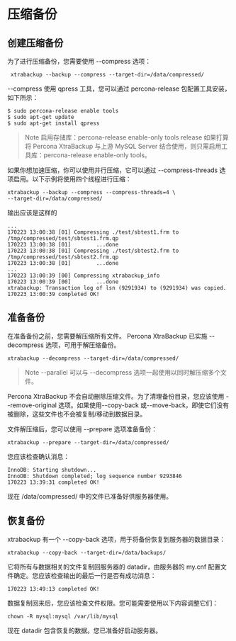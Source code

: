 # 压缩备份

## 创建压缩备份

为了进行压缩备份，您需要使用 --compress 选项：

```
 xtrabackup --backup --compress --target-dir=/data/compressed/
```

--compress 使用 qpress 工具，您可以通过 percona-release 包配置工具安装，如下所示：

```
$ sudo percona-release enable tools
$ sudo apt-get update
$ sudo apt-get install qpress
```

> Note
> 启用存储库：percona-release enable-only tools release
> 如果打算将 Percona XtraBackup 与上游 MySQL Server 结合使用，则只需启用工具库：percona-release enable-only tools。

如果你想加速压缩，你可以使用并行压缩，它可以通过 --compress-threads 选项启用。以下示例将使用四个线程进行压缩：

```
xtrabackup --backup --compress --compress-threads=4 \
--target-dir=/data/compressed/
```

输出应该是这样的

```
...
170223 13:00:38 [01] Compressing ./test/sbtest1.frm to /tmp/compressed/test/sbtest1.frm.qp
170223 13:00:38 [01]        ...done
170223 13:00:38 [01] Compressing ./test/sbtest2.frm to /tmp/compressed/test/sbtest2.frm.qp
170223 13:00:38 [01]        ...done
...
170223 13:00:39 [00] Compressing xtrabackup_info
170223 13:00:39 [00]        ...done
xtrabackup: Transaction log of lsn (9291934) to (9291934) was copied.
170223 13:00:39 completed OK!
```

## 准备备份

在准备备份之前，您需要解压缩所有文件。 Percona XtraBackup 已实施 --decompress 选项，可用于解压缩备份。

```
xtrabackup --decompress --target-dir=/data/compressed/
```

> Note
> --parallel 可以与 --decompress 选项一起使用以同时解压缩多个文件。 

Percona XtraBackup 不会自动删除压缩文件。为了清理备份目录，您应该使用 --remove-original 选项。如果使用--copy-back 或--move-back，即使它们没有被删除，这些文件也不会被复制/移动到数据目录。

文件解压缩后，您可以使用 --prepare 选项准备备份：

```
xtrabackup --prepare --target-dir=/data/compressed/
```

您应该检查确认消息：

```
InnoDB: Starting shutdown...
InnoDB: Shutdown completed; log sequence number 9293846
170223 13:39:31 completed OK!
```

现在 /data/compressed/ 中的文件已准备好供服务器使用。

## 恢复备份

xtrabackup 有一个 --copy-back 选项，用于将备份恢复到服务器的数据目录：

```
xtrabackup --copy-back --target-dir=/data/backups/
```

它将所有与数据相关的文件复制回服务器的 datadir，由服务器的 my.cnf 配置文件确定。您应该检查输出的最后一行是否有成功消息：

```
170223 13:49:13 completed OK!
```

数据复制回来后，您应该检查文件权限。您可能需要使用以下内容调整它们：

```
chown -R mysql:mysql /var/lib/mysql
```

现在 datadir 包含恢复的数据。您已准备好启动服务器。